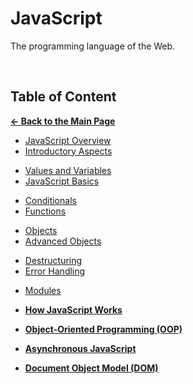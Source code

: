 # JavaScript

The programming language of the Web.

<br>

## Table of Content

[**&larr; Back to the Main Page**](./../README.md)

<div></div>

- [JavaScript Overview](./js-overview.md)
- [Introductory Aspects](./introductory-aspects.md)

<div></div>

- [Values and Variables](./variables.md)
- [JavaScript Basics](./js-basics.md)

<div></div>

- [Conditionals](./conditionals.md)
- [Functions](./functions.md)

<div></div>

- [Objects](./objects.md)
- [Advanced Objects](./advanced-objects.md)

<div></div>

- [Destructuring](./destructuring.md)
- [Error Handling](./error-handling.md)

<div></div>

- [Modules](./modules.md)

<div></div>

- [**How JavaScript Works**](./how-js-works/README.md)

<div></div>

- [**Object-Oriented Programming (OOP)**](./oop/README.md)

<div></div>

- [**Asynchronous JavaScript**](./async/README.md)

<div></div>

- [**Document Object Model (DOM)**](./dom/README.md)

<div></div>
